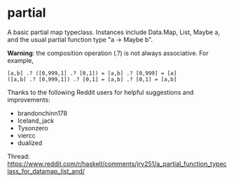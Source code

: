# partial

A basic partial map typeclass.  Instances include Data.Map, List, Maybe a, and the usual partial function type "a -> Maybe b".

__Warning__: the composition operation (.?) is not always associative.  For example,

```
[a,b] .? ([0,999,1] .? [0,1]) = [a,b] .? [0,999] = [a]
([a,b] .? [0,999,1]) .? [0,1] = [a,b] .? [0,1] = [a,b]
```

Thanks to the following Reddit users for helpful suggestions and improvements:

* brandonchinn178
* Iceland_jack
* Tysonzero
* viercc
* dualized

Thread: https://www.reddit.com/r/haskell/comments/jry251/a_partial_function_typeclass_for_datamap_list_and/
